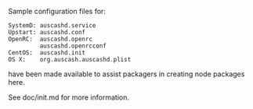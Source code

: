 Sample configuration files for:
```
SystemD: auscashd.service
Upstart: auscashd.conf
OpenRC:  auscashd.openrc
         auscashd.openrcconf
CentOS:  auscashd.init
OS X:    org.auscash.auscashd.plist
```
have been made available to assist packagers in creating node packages here.

See doc/init.md for more information.
